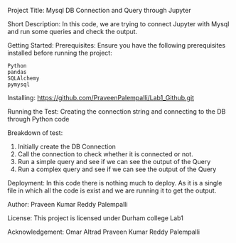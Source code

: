 Project Title: 
Mysql DB Connection and Query through Jupyter

Short Description: 
In this code, we are trying to connect Jupyter with Mysql and run some queries and check the output.

Getting Started:
Prerequisites:
Ensure you have the following prerequisites installed before running the project:

    Python
    pandas
    SQLAlchemy
    pymysql
	

Installing:
https://github.com/PraveenPalempalli/Lab1_Github.git

Running the Test:
Creating the connection string and connecting to the DB through Python code

Breakdown of test:

1. Initially create the DB Connection 
2. Call the connection to check whether it is connected or not.
3. Run a simple query and see if we can see the output of the Query
4. Run a complex query and see if we can see the output of the Query

Deployment:
In this code there is nothing much to deploy. As it is a single file in which all the code is exist and we are running it to get the output.

Author:
Praveen Kumar Reddy Palempalli

License:
This project is licensed under Durham college Lab1 

Acknowledgement:
Omar Altrad
Praveen Kumar Reddy Palempalli

